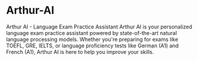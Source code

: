 # Arthur-AI
Arthur AI - Language Exam Practice Assistant Arthur AI is your personalized language exam practice assistant powered by state-of-the-art natural language processing models. Whether you're preparing for exams like TOEFL, GRE, IELTS, or language proficiency tests like German (A1) and French (A1), Arthur AI is here to help you improve your skills.
